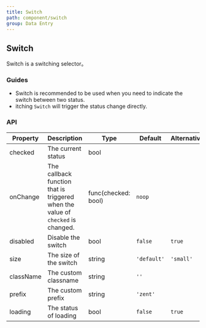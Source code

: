 ```yaml
---
title: Switch
path: component/switch
group: Data Entry
---
```


## Switch

Switch is a switching selector。

### Guides

- Switch is recommended to be used when you need to indicate the switch between two status.
- itching `Switch` will trigger the status change directly.

### API

| Property  | Description                                                                     | Type                | Default     | Alternative |
| --------- | ------------------------------------------------------------------------------- | ------------------- | ----------- | ----------- |
| checked   | The current status                                                              | bool                |             |             |
| onChange  | The callback function that is triggered when the value of `checked` is changed. | func(checked: bool) | `noop`      |             |
| disabled  | Disable the switch                                                              | bool                | `false`     | `true`      |
| size      | The size of the switch                                                          | string              | `'default'` | `'small'`   |
| className | The custom classname                                                            | string              | `''`        |             |
| prefix    | The custom prefix                                                               | string              | `'zent'`    |             |
| loading   | The status of loading                                                           | bool                | `false`     | `true`      |

